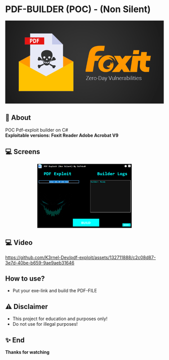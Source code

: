 # PDF-BUILDER (POC) - (Non Silent)
![](foxit-pdf-reader.jpg)

## 📑 About
</b>POC Pdf-exploit builder on C#</b><br>
<strong>Exploitable versions: 
Foxit Reader 
Adobe Acrobat V9</strong>

## 💻 Screens
<p float="left" align="center">
  <img alt="screen" width="300" src="Capture.PNG">
</p> 

## 💻 Video
https://github.com/K3rnel-Dev/pdf-exploit/assets/132711888/c2c08d87-3e7d-40be-b659-9ae9aeb31646




## How to use?
 * Put your exe-link and build the PDF-FILE


## ⚠️ Disclaimer
 * This project for education and purposes only!
 * Do not use for illegal purposes!

## ✨ End
<strong>Thanks for watching</strong>
